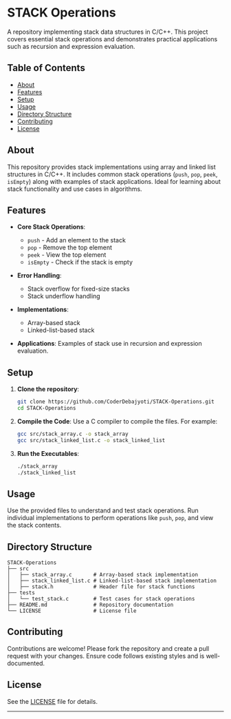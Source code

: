 # STACK Operations

A repository implementing stack data structures in C/C++. This project covers essential stack operations and demonstrates practical applications such as recursion and expression evaluation.

## Table of Contents
- [About](#about)
- [Features](#features)
- [Setup](#setup)
- [Usage](#usage)
- [Directory Structure](#directory-structure)
- [Contributing](#contributing)
- [License](#license)

## About

This repository provides stack implementations using array and linked list structures in C/C++. It includes common stack operations (`push`, `pop`, `peek`, `isEmpty`) along with examples of stack applications. Ideal for learning about stack functionality and use cases in algorithms.

## Features

- **Core Stack Operations**: 
  - `push` - Add an element to the stack
  - `pop` - Remove the top element
  - `peek` - View the top element
  - `isEmpty` - Check if the stack is empty

- **Error Handling**: 
  - Stack overflow for fixed-size stacks
  - Stack underflow handling

- **Implementations**: 
  - Array-based stack
  - Linked-list-based stack
  
- **Applications**: Examples of stack use in recursion and expression evaluation.

## Setup

1. **Clone the repository**:
   ```bash
   git clone https://github.com/CoderDebajyoti/STACK-Operations.git
   cd STACK-Operations
   ```

2. **Compile the Code**:
   Use a C compiler to compile the files. For example:
   ```bash
   gcc src/stack_array.c -o stack_array
   gcc src/stack_linked_list.c -o stack_linked_list
   ```

3. **Run the Executables**:
   ```bash
   ./stack_array
   ./stack_linked_list
   ```

## Usage

Use the provided files to understand and test stack operations. Run individual implementations to perform operations like `push`, `pop`, and view the stack contents.

## Directory Structure

```plaintext
STACK-Operations
├── src
│   ├── stack_array.c       # Array-based stack implementation
│   ├── stack_linked_list.c # Linked-list-based stack implementation
│   ├── stack.h             # Header file for stack functions
├── tests
│   └── test_stack.c        # Test cases for stack operations
├── README.md               # Repository documentation
└── LICENSE                 # License file
```

## Contributing

Contributions are welcome! Please fork the repository and create a pull request with your changes. Ensure code follows existing styles and is well-documented.

## License

See the [LICENSE](LICENSE) file for details.

---
